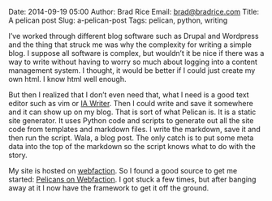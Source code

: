 Date: 2014-09-19 05:00
Author: Brad Rice
Email: brad@bradrice.com
Title: A pelican post
Slug: a-pelican-post
Tags: pelican, python, writing

I’ve worked through different blog software such as Drupal and Wordpress and the thing that struck me was why the complexity for writing a simple blog. I suppose all software is complex, but wouldn’t it be nice if there was a way to write without having to worry so much about logging into a content management system. I thought, it would be better if I could just create my own html. I know html well enough.

But then I realized that I don’t even need that, what I need is a good text editor such as vim or [IA Writer](http://www.iawriter.com/mac/). Then I could write and save it somewhere and it can show up on my blog. That is sort of what Pelican is. It is a static site generator. It uses Python code and scripts to generate out all the site code from templates and markdown files. I write the markdown, save it and then run the script. Wala, a blog post. The only catch is to put some meta data into the top of the markdown so the script knows what to do with the story.

My site is hosted on [webfaction](http://www.webfaction.com). So I found a good source to get me started: [Pelicans on Webfaction](http://martinfitzpatrick.name/article/pelicans-on-webfaction/). I got stuck a few times, but after banging away at it I now have the framework to get it off the ground.  